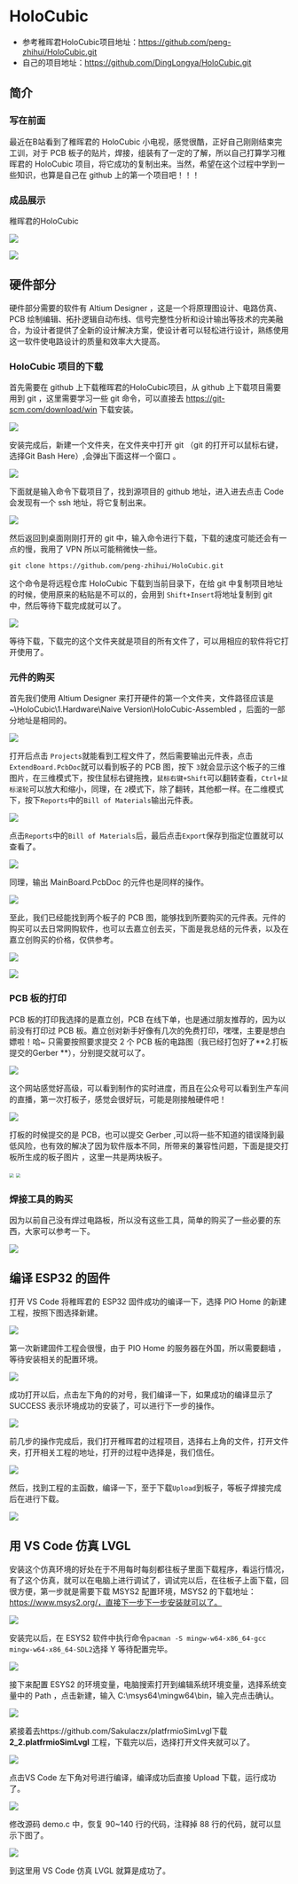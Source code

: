 # HoloCubic

* 参考稚晖君HoloCubic项目地址：https://github.com/peng-zhihui/HoloCubic.git
* 自己的项目地址：https://github.com/DingLongya/HoloCubic.git

## 简介

### 写在前面

最近在B站看到了稚晖君的 HoloCubic 小电视，感觉很酷，正好自己刚刚结束完工训，对于 PCB 板子的贴片，焊接，组装有了一定的了解，所以自己打算学习稚晖君的 HoloCubic 项目，将它成功的复制出来。当然，希望在这个过程中学到一些知识，也算是自己在 github 上的第一个项目吧！！！

### 成品展示

稚晖君的HoloCubic

![](/images/Holo1.jpg)

![](/images/Holo2.jpg)

## 硬件部分

硬件部分需要的软件有 Altium Designer ，这是一个将原理图设计、电路仿真、PCB 绘制编辑、拓扑逻辑自动布线、信号完整性分析和设计输出等技术的完美融合，为设计者提供了全新的设计解决方案，使设计者可以轻松进行设计，熟练使用这一软件使电路设计的质量和效率大大提高。

### HoloCubic 项目的下载

首先需要在 github 上下载稚晖君的HoloCubic项目，从 github 上下载项目需要用到 git ，这里需要学习一些 git 命令，可以直接去 https://git-scm.com/download/win 下载安装。

![](/images/git_1.png)

安装完成后，新建一个文件夹，在文件夹中打开 git （git 的打开可以鼠标右键，选择Git Bash Here）,会弹出下面这样一个窗口 。

![](/images/git_2.png)

下面就是输入命令下载项目了，找到源项目的 github 地址，进入进去点击 Code 会发现有一个 ssh 地址，将它复制出来。

![](/images/github_1.png)

然后返回到桌面刚刚打开的 git 中，输入命令进行下载，下载的速度可能还会有一点的慢，我用了 VPN 所以可能稍微快一些。

```git
git clone https://github.com/peng-zhihui/HoloCubic.git
```

这个命令是将远程仓库 HoloCubic 下载到当前目录下，在给 git 中复制项目地址的时候，使用原来的粘贴是不可以的，会用到 `Shift+Insert`将地址复制到 git 中，然后等待下载完成就可以了。

![](/images/3.png)

等待下载，下载完的这个文件夹就是项目的所有文件了，可以用相应的软件将它打开使用了。

### 元件的购买

首先我们使用 Altium Designer 来打开硬件的第一个文件夹，文件路径应该是 ~\HoloCubic\1.Hardware\Naive Version\HoloCubic-Assembled ，后面的一部分地址是相同的。

![](/images/4.png)

打开后点击 `Projects`就能看到工程文件了，然后需要输出元件表，点击`ExtendBoard.PcbDoc`就可以看到板子的 PCB 图，按下 `3`就会显示这个板子的三维图片，在三维模式下，按住鼠标右键拖拽，`鼠标右键+Shift`可以翻转查看，`Ctrl+鼠标滚轮`可以放大和缩小，同理，在 `2`模式下，除了翻转，其他都一样。在二维模式下，按下`Reports`中的`Bill of Materials`输出元件表。

![](/images/6.png)

点击`Reports`中的`Bill of Materials`后，最后点击`Export`保存到指定位置就可以查看了。

![](/images/7.png)

同理，输出 MainBoard.PcbDoc 的元件也是同样的操作。

![](/images/8.png)

至此，我们已经能找到两个板子的 PCB 图，能够找到所要购买的元件表。元件的购买可以去日常网购软件，也可以去嘉立创去买，下面是我总结的元件表，以及在嘉立创购买的价格，仅供参考。

![](/images/1.png)

![](/images/9.png)

### PCB 板的打印

PCB 板的打印我选择的是嘉立创，PCB 在线下单，也是通过朋友推荐的，因为以前没有打印过 PCB 板。嘉立创对新手好像有几次的免费打印，嘿嘿，主要是想白嫖啦！哈~ 只需要按照要求提交 2 个 PCB 板的电路图（我已经打包好了**2.打板提交的Gerber **），分别提交就可以了。

![](/images/2.png)

这个网站感觉好高级，可以看到制作的实时进度，而且在公众号可以看到生产车间的直播，第一次打板子，感觉会很好玩，可能是刚接触硬件吧！

![](/images/10.png)

打板的时候提交的是 PCB，也可以提交 Gerber ,可以将一些不知道的错误降到最低风险，也有效的解决了因为软件版本不同，所带来的兼容性问题，下面是提交打板所生成的板子图片 ，这里一共是两块板子。

<img src="/images/实物仿真图.png" style="zoom:50%;" />

<img src="/images/实物仿真图_2.png" style="zoom:50%;" />

### 焊接工具的购买

因为以前自己没有焊过电路板，所以没有这些工具，简单的购买了一些必要的东西，大家可以参考一下。

![](/images/5.png)

## 编译 ESP32 的固件

打开 VS Code 将稚晖君的 ESP32 固件成功的编译一下，选择 PIO Home 的新建工程，按照下图选择新建。

![](/images/ESP_1.png)

第一次新建固件工程会很慢，由于 PIO Home 的服务器在外国，所以需要翻墙 ，等待安装相关的配置环境。

![](/images/Q_2.png)

成功打开以后，点击左下角的的对号，我们编译一下，如果成功的编译显示了 SUCCESS 表示环境成功的安装了，可以进行下一步的操作。

![](/images/ESP_2.png)

前几步的操作完成后，我们打开稚晖君的过程项目，选择右上角的文件，打开文件夹，打开相关工程的地址，打开的过程中选择是，我们信任。

![](/images/ESP_3.png)

然后，找到工程的主函数，编译一下，至于下载`Upload`到板子，等板子焊接完成后在进行下载。

![](/images/ESP_4.png)

## 用 VS Code 仿真 LVGL

安装这个仿真环境的好处在于不用每时每刻都往板子里面下载程序，看运行情况，有了这个仿真，就可以在电脑上进行调试了，调试完以后，在往板子上面下载，回很方便，第一步就是需要下载 MSYS2 配置环境，MSYS2 的下载地址：https://www.msys2.org/，直接下一步下一步安装就可以了。

![](/images/ESYS2.png)

安装完以后，在 ESYS2 软件中执行命令`pacman -S mingw-w64-x86_64-gcc mingw-w64-x86_64-SDL2`选择 Y 等待配置完毕。

![](/images/ESYS.png)

接下来配置 ESYS2 的环境变量，电脑搜索打开到编辑系统环境变量，选择系统变量中的 Path ，点击新建，输入         C:\msys64\mingw64\bin，输入完点击确认。

![](/images/ESYS_2.png)

紧接着去https://github.com/Sakulaczx/platfrmioSimLvgl下载 **2_2.platfrmioSimLvgl** 工程，下载完以后，选择打开文件夹就可以了。

![](/images/PIO_ESYS_1.png)

点击VS Code 左下角对号进行编译，编译成功后直接 Upload 下载，运行成功了。

![](/images/LV_2.png)

修改源码 demo.c 中，恢复 90~140 行的代码，注释掉 88 行的代码，就可以显示下图了。

![](/images/LV_3.png)

到这里用 VS Code 仿真 LVGL 就算是成功了。
